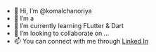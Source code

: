 - 👋 Hi, I’m @komalchanoriya
- 👀 I’m a 
- 🌱 I’m currently learning FLutter & Dart
- 💞️ I’m looking to collaborate on ...
- 📫 You can connect with me through [Linked In](https://www.linkedin.com/in/komal-chanoriya/)
